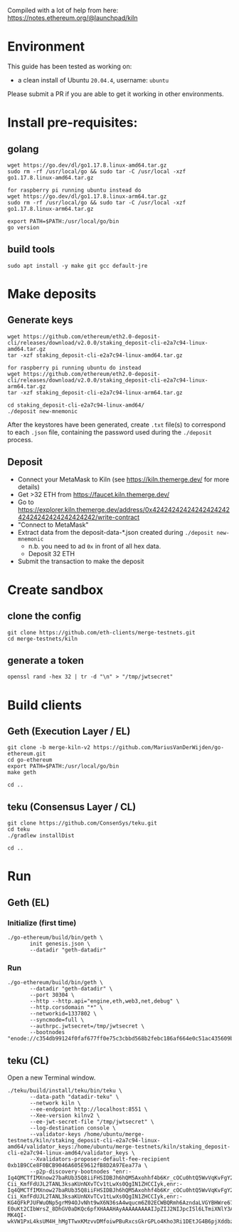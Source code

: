 Compiled with a lot of help from here: https://notes.ethereum.org/@launchpad/kiln

# Environment

This guide has been tested as working on:

- a clean install of Ubuntu `20.04.4`, username: `ubuntu`

Please submit a PR if you are able to get it working in other environments.

# Install pre-requisites:

## golang

```
wget https://go.dev/dl/go1.17.8.linux-amd64.tar.gz
sudo rm -rf /usr/local/go && sudo tar -C /usr/local -xzf go1.17.8.linux-amd64.tar.gz

for raspberry pi running ubuntu instead do
wget https://go.dev/dl/go1.17.8.linux-arm64.tar.gz
sudo rm -rf /usr/local/go && sudo tar -C /usr/local -xzf go1.17.8.linux-arm64.tar.gz

export PATH=$PATH:/usr/local/go/bin
go version
```

## build tools

```
sudo apt install -y make git gcc default-jre
```

# Make deposits

## Generate keys

```
wget https://github.com/ethereum/eth2.0-deposit-cli/releases/download/v2.0.0/staking_deposit-cli-e2a7c94-linux-amd64.tar.gz
tar -xzf staking_deposit-cli-e2a7c94-linux-amd64.tar.gz

for raspberry pi running ubuntu do instead
wget https://github.com/ethereum/eth2.0-deposit-cli/releases/download/v2.0.0/staking_deposit-cli-e2a7c94-linux-arm64.tar.gz
tar -xzf staking_deposit-cli-e2a7c94-linux-arm64.tar.gz

cd staking_deposit-cli-e2a7c94-linux-amd64/
./deposit new-mnemonic
```

After the keystores have been generated, create `.txt` file(s) to correspond to each `.json` file, containing the password used during the `./deposit` process.

## Deposit

- Connect your MetaMask to Kiln (see https://kiln.themerge.dev/ for more details)
- Get >32 ETH from https://faucet.kiln.themerge.dev/
- Go to https://explorer.kiln.themerge.dev/address/0x4242424242424242424242424242424242424242/write-contract
- "Connect to MetaMask"
- Extract data from the deposit-data-*.json created during `./deposit new-mnemonic`
  - n.b. you need to ad `0x` in front of all hex data.
  - Deposit 32 ETH
- Submit the transaction to make the deposit

# Create sandbox

## clone the config

```
git clone https://github.com/eth-clients/merge-testnets.git
cd merge-testnets/kiln
```

## generate a token

```
openssl rand -hex 32 | tr -d "\n" > "/tmp/jwtsecret"
```

# Build clients

## Geth (Execution Layer / EL)

```
git clone -b merge-kiln-v2 https://github.com/MariusVanDerWijden/go-ethereum.git
cd go-ethereum 
export PATH=$PATH:/usr/local/go/bin
make geth

cd ..
```

## teku (Consensus Layer / CL)

```
git clone https://github.com/ConsenSys/teku.git
cd teku
./gradlew installDist

cd ..
```

# Run

## Geth (EL)

### Initialize (first time)

```
./go-ethereum/build/bin/geth \
       init genesis.json \
       --datadir "geth-datadir"
```

### Run

```
./go-ethereum/build/bin/geth \
       --datadir "geth-datadir" \
       --port 30304 \
       --http --http.api="engine,eth,web3,net,debug" \
       --http.corsdomain "*" \
       --networkid=1337802 \
       --syncmode=full \
       --authrpc.jwtsecret=/tmp/jwtsecret \
       --bootnodes "enode://c354db99124f0faf677ff0e75c3cbbd568b2febc186af664e0c51ac435609badedc67a18a63adb64dacc1780a28dcefebfc29b83fd1a3f4aa3c0eb161364cf94@164.92.130.5:30303,enode://d41af1662434cad0a88fe3c7c92375ec5719f4516ab6d8cb9695e0e2e815382c767038e72c224e04040885157da47422f756c040a9072676c6e35c5b1a383cce@138.68.66.103:30303,enode://91a745c3fb069f6b99cad10b75c463d527711b106b622756e9ef9f12d2631b6cb885f831d1c8731b9bc7177cae5e1ea1f1be087f86d7d30b590a91f22bc041b0@165.232.180.230:30303,enode://b74bd2e8a9f0c53f0c93bcce80818f2f19439fd807af5c7fbc3efb10130c6ee08be8f3aaec7dc0a057ad7b2a809c8f34dc62431e9b6954b07a6548cc59867884@164.92.140.200:30303"
```

## teku (CL)

Open a new Terminal window.

```
./teku/build/install/teku/bin/teku \
       --data-path "datadir-teku" \
       --network kiln \
       --ee-endpoint http://localhost:8551 \
       --Xee-version kilnv2 \
       --ee-jwt-secret-file "/tmp/jwtsecret" \
       --log-destination console \
       --validator-keys /home/ubuntu/merge-testnets/kiln/staking_deposit-cli-e2a7c94-linux-amd64/validator_keys:/home/ubuntu/merge-testnets/kiln/staking_deposit-cli-e2a7c94-linux-amd64/validator_keys \
       --Xvalidators-proposer-default-fee-recipient 0xb1B9CCe8F0BCB9046A605E9612fB8D2A97Eea77a \
       --p2p-discovery-bootnodes "enr:-Iq4QMCTfIMXnow27baRUb35Q8iiFHSIDBJh6hQM5Axohhf4b6Kr_cOCu0htQ5WvVqKvFgY28893DHAg8gnBAXsAVqmGAX53x8JggmlkgnY0gmlwhLKAlv6Jc2VjcDI1NmsxoQK6S-Cii_KmfFdUJL2TANL3ksaKUnNXvTCv1tLwXs0QgIN1ZHCCIyk,enr:-Iq4QMCTfIMXnow27baRUb35Q8iiFHSIDBJh6hQM5Axohhf4b6Kr_cOCu0htQ5WvVqKvFgY28893DHAg8gnBAXsAVqmGAX53x8JggmlkgnY0gmlwhLKAlv6Jc2VjcDI1NmsxoQK6S-Cii_KmfFdUJL2TANL3ksaKUnNXvTCv1tLwXs0QgIN1ZHCCIyk,enr:-KG4QFkPJUFWuONp5grM94OJvNht9wX6N36sA4wqucm6Z02ECWBQRmh6AzndaLVGYBHWre67mjK-E0uKt2CIbWrsZ_8DhGV0aDKQc6pfXHAAAHAyAAAAAAAAAIJpZIJ2NIJpcISl6LTmiXNlY3AyNTZrMaEDHlSNOgYrNWP8_l_WXqDMRvjv6gUAvHKizfqDDVc8feaDdGNwgiMog3VkcIIjKA,enr:-MK4QI-wkVW1PxL4ksUM4H_hMgTTwxKMzvvDMfoiwPBuRxcsGkrGPLo4Kho3Ri1DEtJG4B6pjXddbzA9iF2gVctxv42GAX9v5WG5h2F0dG5ldHOIAAAAAAAAAACEZXRoMpBzql9ccAAAcDIAAAAAAAAAgmlkgnY0gmlwhKRcjMiJc2VjcDI1NmsxoQK1fc46pmVHKq8HNYLkSVaUv4uK2UBsGgjjGWU6AAhAY4hzeW5jbmV0cwCDdGNwgiMog3VkcIIjKA"
```
